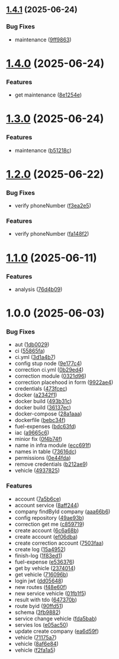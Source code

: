 ## [1.4.1](https://github.com/emanuellimamaia/fulog/compare/v1.4.0...v1.4.1) (2025-06-24)


### Bug Fixes

* maintenance ([9ff9863](https://github.com/emanuellimamaia/fulog/commit/9ff9863fb93ed586a1117f37f2ecb5106253a871))

# [1.4.0](https://github.com/emanuellimamaia/fulog/compare/v1.3.0...v1.4.0) (2025-06-24)


### Features

* get maintenance ([8e1254e](https://github.com/emanuellimamaia/fulog/commit/8e1254eb8d448f5091f5c290a79175a4dcb97d9c))

# [1.3.0](https://github.com/emanuellimamaia/fulog/compare/v1.2.0...v1.3.0) (2025-06-24)


### Features

* maintenance ([b51218c](https://github.com/emanuellimamaia/fulog/commit/b51218c54cc4fcf02feba00a44fb2e457f34d0e7))

# [1.2.0](https://github.com/emanuellimamaia/fulog/compare/v1.1.0...v1.2.0) (2025-06-22)


### Bug Fixes

* verify phoneNumber ([f3ea2e5](https://github.com/emanuellimamaia/fulog/commit/f3ea2e585121828a79c4935155150113540b6344))


### Features

* verify phoneNumber ([fa148f2](https://github.com/emanuellimamaia/fulog/commit/fa148f21898d8890b4c97d9d406429b57aa2f5a8))

# [1.1.0](https://github.com/emanuellimamaia/fulog/compare/v1.0.0...v1.1.0) (2025-06-11)


### Features

* analysis ([76d4b09](https://github.com/emanuellimamaia/fulog/commit/76d4b09cc08de3502c1b7942e92f593b7e0eaad8))

# 1.0.0 (2025-06-03)


### Bug Fixes

* aut ([1db0029](https://github.com/emanuellimamaia/fulog/commit/1db0029290ec66696f725fa9a93639424d6d29bf))
* ci ([55865fa](https://github.com/emanuellimamaia/fulog/commit/55865fa45dd2530ce043318f42e2f43cbb757a1f))
* ci.yml ([3d1a4b7](https://github.com/emanuellimamaia/fulog/commit/3d1a4b78afe4558d1455ba04f88358b3e9dcaa3d))
* config stup node ([9e177c4](https://github.com/emanuellimamaia/fulog/commit/9e177c4634e0b32dedfa8763eb1769c5b3883895))
* correction ci.yml ([0b29ed4](https://github.com/emanuellimamaia/fulog/commit/0b29ed408804b55465494c637bab37ccdf971959))
* correction module ([0321d96](https://github.com/emanuellimamaia/fulog/commit/0321d9647233d1a1b6695fd82c5de14075b079fc))
* correction placehood in form ([9922ae4](https://github.com/emanuellimamaia/fulog/commit/9922ae4b70ba5d54ce42abddd0335616b1e63728))
* credentials ([473fcec](https://github.com/emanuellimamaia/fulog/commit/473fcecabc68f4860f36cea4a543a5a93f2e536e))
* docker ([a2342f1](https://github.com/emanuellimamaia/fulog/commit/a2342f1f08be480211d5d22a53800f140ca5cb26))
* docker build ([493b31c](https://github.com/emanuellimamaia/fulog/commit/493b31c37b0823f80cf9e6c554f7f9fe7cc50270))
* docker build ([36137ec](https://github.com/emanuellimamaia/fulog/commit/36137ecdf0a0b802fb19cb6e53856c85cec2ed9d))
* docker-compose ([28a1aaa](https://github.com/emanuellimamaia/fulog/commit/28a1aaa02c86ec88f83e043e367794b4159488b6))
* dockerfile ([bebc34f](https://github.com/emanuellimamaia/fulog/commit/bebc34fd0d03311686b55899e79fdc5f1853989f))
* fuel-expenses ([bdc63fd](https://github.com/emanuellimamaia/fulog/commit/bdc63fdb15163417a527f7d1eee6464dd2f30775))
* iac ([a9665c6](https://github.com/emanuellimamaia/fulog/commit/a9665c6e9fe18f81ad2182f1b7e12a9a468d1b4d))
* minior fix ([0f4b74f](https://github.com/emanuellimamaia/fulog/commit/0f4b74fe9b8e6314758d92871507a6e6618dfa17))
* name in infra module ([ecc691f](https://github.com/emanuellimamaia/fulog/commit/ecc691f07fd907aac63b179121cccb2d5b12280b))
* names in table ([73616dc](https://github.com/emanuellimamaia/fulog/commit/73616dce9cba5e10c5a74824398a4c032d6d7d55))
* permissions ([0e44fda](https://github.com/emanuellimamaia/fulog/commit/0e44fda4d81866bee919029ea58315125295c549))
* remove credentials ([b212ae9](https://github.com/emanuellimamaia/fulog/commit/b212ae9d0398bce85d7e1231239de7bce77259a8))
* vehicle ([4937825](https://github.com/emanuellimamaia/fulog/commit/4937825ee1de587a6743a35021afaec4fd202dba))


### Features

* account ([7a5b6ce](https://github.com/emanuellimamaia/fulog/commit/7a5b6ce8f133851f36b51058d145e7f77827bc67))
* account service ([8aff244](https://github.com/emanuellimamaia/fulog/commit/8aff2444642ec1dd3ea68d926df335558da03e44))
* company findById company ([aaa66b6](https://github.com/emanuellimamaia/fulog/commit/aaa66b6d3ee8e20dd074610bafa58f95e39cec12))
* config repository ([49ae93b](https://github.com/emanuellimamaia/fulog/commit/49ae93b9adeb6e8064615827adc75695219d507a))
* correction get me ([c859719](https://github.com/emanuellimamaia/fulog/commit/c859719cc2055989e4efb8b15ed86e52a0d21f81))
* create account ([6c6a68b](https://github.com/emanuellimamaia/fulog/commit/6c6a68bf50ef96e57f3c62fed0f6e5ed038958d5))
* create account ([ef06dba](https://github.com/emanuellimamaia/fulog/commit/ef06dbaac52b04e03f390a81533ab121687e31e8))
* create correction account ([7503faa](https://github.com/emanuellimamaia/fulog/commit/7503faa6ccb271b525b25308d141cb549351d188))
* create log ([15a4952](https://github.com/emanuellimamaia/fulog/commit/15a4952e5ff76f9b553ebe731394529945f3c9de))
* finish-log ([1f83ed1](https://github.com/emanuellimamaia/fulog/commit/1f83ed195c591c80eef591b9fe77b2584d7669cd))
* fuel-expense ([e536376](https://github.com/emanuellimamaia/fulog/commit/e536376026e0e3c12c93304aa96b7ec93103e9d4))
* get by vehicle ([2374014](https://github.com/emanuellimamaia/fulog/commit/23740140680ac11747f488f84ac615c878f83638))
* get vehicle ([716096b](https://github.com/emanuellimamaia/fulog/commit/716096ba71d622b321010e052d1e37e5e55e35c7))
* login jwt ([dd05648](https://github.com/emanuellimamaia/fulog/commit/dd056489f818049f71df25f5bc991e9e9b3479fb))
* new routes ([f48e60f](https://github.com/emanuellimamaia/fulog/commit/f48e60f66f733e91ded4c10b665098c237c90ea7))
* new service vehicle ([01fb1f5](https://github.com/emanuellimamaia/fulog/commit/01fb1f550d2fa94bded2236d9343ca7e70d31687))
* result with tdo ([647370b](https://github.com/emanuellimamaia/fulog/commit/647370b64220798460314b8f55edbd0bf8be3ae8))
* route byid ([90ffd51](https://github.com/emanuellimamaia/fulog/commit/90ffd512aa0c284a4b08b27bb1ab42b28217e048))
* schema ([3fb9882](https://github.com/emanuellimamaia/fulog/commit/3fb988226fb7c8903939b550c38add06fc742606))
* service change vehicle ([fda5bab](https://github.com/emanuellimamaia/fulog/commit/fda5bab135f0c7e4b432163468c30e6527c559d8))
* servies los ([e05ac50](https://github.com/emanuellimamaia/fulog/commit/e05ac509509e331625a52fc3aa05e46908232e10))
* update create company ([ea6d59f](https://github.com/emanuellimamaia/fulog/commit/ea6d59fe69cdb571a91a18d0c5e71bf0dbec11cd))
* vehicle ([71175a7](https://github.com/emanuellimamaia/fulog/commit/71175a77b49a1654d20fdcb990cf67937a59cefa))
* vehicle ([8af6e84](https://github.com/emanuellimamaia/fulog/commit/8af6e84b87a0d5fad1edb60ee972a3de5d12bfb3))
* vehicle ([f2fa1a5](https://github.com/emanuellimamaia/fulog/commit/f2fa1a5269a6d9899e4d3c3e9932a12c8d38600f))
